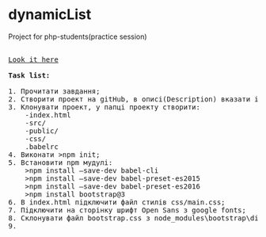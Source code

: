 # dynamicList
Project for php-students(practice session)
<pre>

<a href="https://demjanua.github.io/dynamicList/">Look it here</a>

<strong>Task list:</strong>

1. Прочитати завдання;
2. Створити проект на gitHub, в описі(Description) вказати ім*я, скайп, електронну пошту. У розділі 'Initialize this repository with a README' поставити галочку. В випадаючому списку .gitignore вибрати 'Node';
3. Клонувати проект, у папці проекту створити:
    -index.html
    -src/
    -public/
    -css/
    .babelrc
4. Виконати >npm init;
5. Встановити npm мудулі:
    >npm install —save-dev babel-cli
    >npm install —save-dev babel-preset-es2015
    >npm install —save-dev babel-preset-es2016
    >npm install bootstrap@3
6. В іndex.html підключити файл стилів css/main.css;
7. Підключити на сторінку шрифт Open Sans з google fonts;
8. Склонувати файл bootstrap.css з node_modules\bootstrap\dist\css у css/... та підключити його у іndex.html;
9. 
</pre>

